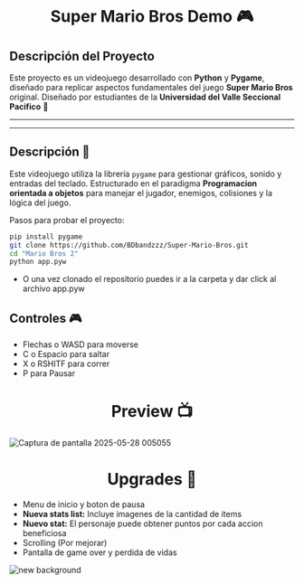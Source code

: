 
<h1 align="center">Super Mario Bros Demo 🎮 </h1>


## Descripción del Proyecto

Este proyecto es un videojuego desarrollado con **Python** y **Pygame**, diseñado para replicar aspectos fundamentales del juego **Super Mario Bros** original. Diseñado por estudiantes de la **Universidad del Valle Seccional Pacifico** 🔰

---

---

## Descripción 📄

Este videojuego utiliza la librería `pygame` para gestionar gráficos, sonido y entradas del teclado. Estructurado en el paradigma **Programacion orientada a objetos** para manejar el jugador, enemigos, colisiones y  la lógica del juego.


Pasos para probar el proyecto: 
```bash
pip install pygame
git clone https://github.com/BDbandzzz/Super-Mario-Bros.git
cd "Mario Bros 2"
python app.pyw
```
- O una vez clonado el repositorio puedes ir a la carpeta y dar click al archivo app.pyw 

## Controles 🎮

- Flechas o WASD para moverse
- C o Espacio para saltar
- X o RSHITF para correr
- P para Pausar 


<h1 align="center"> Preview 📺 </h1>

![Captura de pantalla 2025-05-28 005055](https://github.com/user-attachments/assets/ecac864a-83ca-4be9-8ee6-6a0e19ad4eca)

## <h1 align="center"> Upgrades 🔄️ </h1>

- Menu de inicio y boton de pausa
- **Nueva stats list:** Incluye imagenes de la cantidad de items
- **Nuevo stat:** El personaje puede obtener puntos por cada accion beneficiosa
- Scrolling (Por mejorar)
- Pantalla de game over y perdida de vidas




![new background](https://github.com/user-attachments/assets/1e1fb351-2583-4fef-8abc-073f900b5ea9)

  
